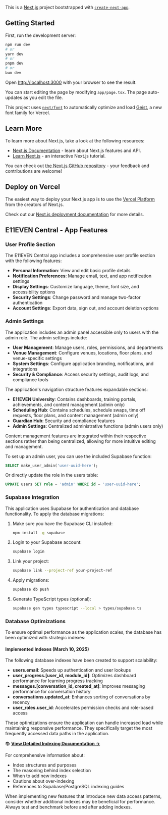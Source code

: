 This is a [Next.js](https://nextjs.org) project bootstrapped with [`create-next-app`](https://nextjs.org/docs/app/api-reference/cli/create-next-app).

## Getting Started

First, run the development server:

```bash
npm run dev
# or
yarn dev
# or
pnpm dev
# or
bun dev
```

Open [http://localhost:3000](http://localhost:3000) with your browser to see the result.

You can start editing the page by modifying `app/page.tsx`. The page auto-updates as you edit the file.

This project uses [`next/font`](https://nextjs.org/docs/app/building-your-application/optimizing/fonts) to automatically optimize and load [Geist](https://vercel.com/font), a new font family for Vercel.

## Learn More

To learn more about Next.js, take a look at the following resources:

- [Next.js Documentation](https://nextjs.org/docs) - learn about Next.js features and API.
- [Learn Next.js](https://nextjs.org/learn) - an interactive Next.js tutorial.

You can check out [the Next.js GitHub repository](https://github.com/vercel/next.js) - your feedback and contributions are welcome!

## Deploy on Vercel

The easiest way to deploy your Next.js app is to use the [Vercel Platform](https://vercel.com/new?utm_medium=default-template&filter=next.js&utm_source=create-next-app&utm_campaign=create-next-app-readme) from the creators of Next.js.

Check out our [Next.js deployment documentation](https://nextjs.org/docs/app/building-your-application/deploying) for more details.

## E11EVEN Central - App Features

### User Profile Section

The E11EVEN Central app includes a comprehensive user profile section with the following features:

- **Personal Information**: View and edit basic profile details
- **Notification Preferences**: Manage email, text, and app notification settings
- **Display Settings**: Customize language, theme, font size, and accessibility options
- **Security Settings**: Change password and manage two-factor authentication
- **Account Settings**: Export data, sign out, and account deletion options

### Admin Settings

The application includes an admin panel accessible only to users with the admin role. The admin settings include:

- **User Management**: Manage users, roles, permissions, and departments
- **Venue Management**: Configure venues, locations, floor plans, and venue-specific settings
- **System Settings**: Configure application branding, notifications, and integrations
- **Security & Compliance**: Access security settings, audit logs, and compliance tools

The application's navigation structure features expandable sections:

- **E11EVEN University**: Contains dashboards, training portals, achievements, and content management (admin only)
- **Scheduling Hub**: Contains schedules, schedule swaps, time off requests, floor plans, and content management (admin only)
- **Guardian Hub**: Security and compliance features
- **Admin Settings**: Centralized administrative functions (admin users only)

Content management features are integrated within their respective sections rather than being centralized, allowing for more intuitive editing and management.

To set up an admin user, you can use the included Supabase function:

```sql
SELECT make_user_admin('user-uuid-here');
```

Or directly update the role in the users table:

```sql
UPDATE users SET role = 'admin' WHERE id = 'user-uuid-here';
```

### Supabase Integration

This application uses Supabase for authentication and database functionality. To apply the database migrations:

1. Make sure you have the Supabase CLI installed:
   ```bash
   npm install -g supabase
   ```

2. Login to your Supabase account:
   ```bash
   supabase login
   ```

3. Link your project:
   ```bash
   supabase link --project-ref your-project-ref
   ```

4. Apply migrations:
   ```bash
   supabase db push
   ```

5. Generate TypeScript types (optional):
   ```bash
   supabase gen types typescript --local > types/supabase.ts
   ```

### Database Optimizations

To ensure optimal performance as the application scales, the database has been optimized with strategic indexes:

#### Implemented Indexes (March 10, 2025)

The following database indexes have been created to support scalability:

- **users.email**: Speeds up authentication and user lookups
- **user_progress.[user_id, module_id]**: Optimizes dashboard performance for learning progress tracking
- **messages.[conversation_id, created_at]**: Improves messaging performance for conversation history
- **conversations.updated_at**: Enhances sorting of conversations by recency
- **user_roles.user_id**: Accelerates permission checks and role-based access

These optimizations ensure the application can handle increased load while maintaining responsive performance. They specifically target the most frequently accessed data paths in the application.

📚 **[View Detailed Indexing Documentation →](./DEVELOPMENT_SETUP.md#database-indexing)**

For comprehensive information about:
- Index structures and purposes
- The reasoning behind index selection
- When to add new indexes
- Cautions about over-indexing
- References to Supabase/PostgreSQL indexing guides

When implementing new features that introduce new data access patterns, consider whether additional indexes may be beneficial for performance. Always test and benchmark before and after adding indexes.
